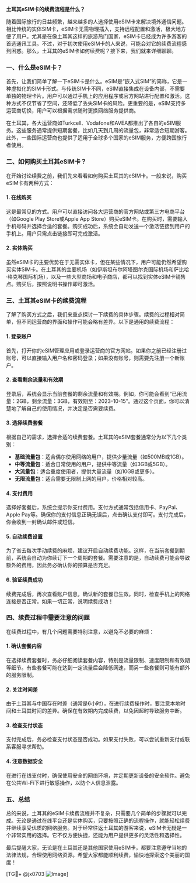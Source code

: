 **土耳其eSIM卡的续费流程是什么？**

随着国际旅行的日益频繁，越来越多的人选择使用eSIM卡来解决境外通信问题。相比传统的实体SIM卡，eSIM卡无需物理插入，支持远程配置和激活，极大地方便了用户。尤其是在像土耳其这样的旅游热门国家，eSIM卡已经成为许多游客的首选通讯工具。不过，对于初次使用eSIM卡的人来说，可能会对它的续费流程感到困惑。那么，土耳其的eSIM卡如何续费呢？接下来，我们就来详细聊聊。

### 一、什么是eSIM卡？

首先，让我们简单了解一下eSIM卡是什么。eSIM是“嵌入式SIM”的简称，它是一种虚拟化的SIM卡形式。与传统SIM卡不同，eSIM直接集成在设备内部，不需要单独的物理卡片。用户可以通过手机上的应用程序或官方网站进行配置和激活。这种方式不仅节省了空间，还降低了丢失SIM卡的风险。更重要的是，eSIM支持多运营商切换，用户可以根据需求随时更换网络服务提供商。

在土耳其，各大运营商如Turkcell、Vodafone和AVEA都推出了各自的eSIM服务。这些服务通常提供短期套餐，比如几天到几周的流量包，非常适合短期游客。此外，一些国际运营商也提供了适用于全球多个国家的eSIM服务，方便跨国旅行者使用。

### 二、如何购买土耳其eSIM卡？

在开始讨论续费之前，我们先来看看如何购买土耳其的eSIM卡。一般来说，购买eSIM卡有两种方式：

#### 1. 在线购买
这是最常见的方式。用户可以直接访问各大运营商的官方网站或第三方电商平台（如Google Play Store或Apple App Store）购买eSIM卡。在购买时，需要输入手机号码并选择合适的套餐。购买成功后，系统会自动发送一个激活链接到用户的手机上。用户只需点击链接即可完成激活。

#### 2. 实体购买
虽然eSIM卡的主要优势在于无需实体卡，但在某些情况下，用户可能仍然希望购买实体SIM卡。在土耳其的主要机场（如伊斯坦布尔阿塔图尔克国际机场和萨比哈·格克琴国际机场），以及一些大型商场和电子商店，都可以找到实体eSIM卡销售点。购买后，按照说明书操作即可激活。

### 三、土耳其eSIM卡的续费流程

了解了购买方式之后，我们来重点探讨一下续费的具体步骤。续费的过程相对简单，但不同运营商的界面和操作可能会略有差异。以下是通用的续费流程：

#### 1. 登录账户
首先，打开你的eSIM管理应用或登录运营商的官方网站。如果你之前已经注册过账号，可以直接输入用户名和密码登录；如果没有账号，则需要先注册一个新账户。

#### 2. 查看剩余流量和有效期
登录后，系统会显示当前套餐的剩余流量和有效期。例如，你可能会看到“已用流量：2GB，剩余流量：3GB，有效期至：2023-10-15”。通过这个页面，你可以清楚地了解自己的使用情况，并决定是否需要续费。

#### 3. 选择续费套餐
根据自己的需求，选择合适的续费套餐。土耳其的eSIM套餐通常分为以下几个类别：
- **基础流量包**：适合偶尔使用网络的用户，提供少量流量（如500MB或1GB）。
- **中等流量包**：适合日常使用的用户，提供中等流量（如3GB或5GB）。
- **大流量包**：适合重度使用者，提供大量流量（如10GB或更多）。
- **无限流量包**：适合需要无限制上网的用户，价格相对较高。

#### 4. 支付费用
选择好套餐后，系统会提示你支付费用。支付方式通常包括信用卡、PayPal、Apple Pay等。确保你的支付信息正确无误后，点击确认支付即可。支付完成后，你会收到一封确认邮件或短信。

#### 5. 自动续费设置
为了省去每次手动续费的麻烦，建议开启自动续费功能。这样，在当前套餐到期前，系统会自动为你续订下一个周期的套餐。需要注意的是，自动续费可能会导致额外的费用，因此务必确认你的预算是否充足。

#### 6. 验证续费成功
续费完成后，再次查看账户信息，确认新的套餐已生效。同时，检查手机上的网络连接是否正常。如果一切正常，说明续费成功！

### 四、续费过程中需要注意的问题

在续费过程中，有几个问题需要特别注意，以避免不必要的麻烦：

#### 1. 确认套餐内容
在选择续费套餐时，务必仔细阅读套餐内容，特别是流量限制、速度限制和有效期等细节。有些套餐可能在达到一定流量后会降低网速，而另一些套餐则可能有额外的服务限制。

#### 2. 关注时间差
由于土耳其与中国存在时差（通常是6小时），在进行续费操作时，要注意本地时间和土耳其时间的差异。确保在有效期内完成续费，以免因超时导致服务中断。

#### 3. 检查支付状态
支付完成后，务必检查支付状态是否成功。如果支付失败，可以尝试重新支付或联系客服寻求帮助。

#### 4. 注意数据安全
在进行在线支付时，确保使用安全的网络环境，并定期更新设备的安全软件。避免在公共Wi-Fi下进行敏感操作，以防个人信息泄露。

### 五、总结

总的来说，土耳其的eSIM卡续费流程并不复杂，只需要几个简单的步骤就可以完成。无论是通过在线平台还是实体购买，只要按照正确的流程操作，就能轻松续费并继续享受优质的网络服务。对于经常往返土耳其的游客来说，eSIM卡无疑是一个非常实用的选择。它不仅方便快捷，还能为用户提供更多的灵活性和选择性。

最后提醒大家，无论是在土耳其还是其他国家使用eSIM卡，都要注意遵守当地的法律法规，合理使用网络资源。希望大家都能顺利续费，愉快地探索这个美丽的国度！

[TG💪+ @jx0703 ![Image](https://github.com/user-attachments/assets/dbca1d08-cadb-493c-b0ec-ad6f7a83f270)]